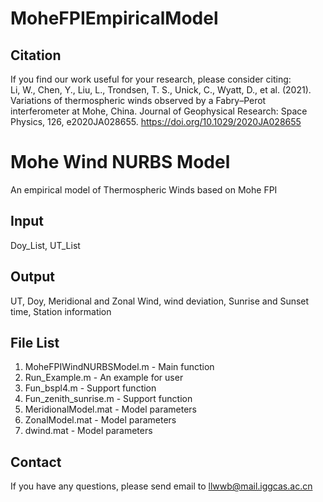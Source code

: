 # MoheFPIEmpiricalModel

## Citation
If you find our work useful for your research, please consider citing:  
Li, W., Chen, Y., Liu, L., Trondsen, T. S., Unick, C., Wyatt, D., et al. (2021). Variations of thermospheric winds observed by a Fabry–Perot interferometer at Mohe, China. Journal of Geophysical Research: Space Physics, 126, e2020JA028655. https://doi.org/10.1029/2020JA028655

# Mohe Wind NURBS Model 
An empirical model of Thermospheric Winds based on Mohe FPI  

## Input
Doy_List, UT_List  

## Output
UT, Doy, Meridional and Zonal Wind, wind deviation, Sunrise and Sunset time, Station information  

## File List
1. MoheFPIWindNURBSModel.m - Main function
2. Run_Example.m           - An example for user
3. Fun_bspl4.m             - Support function
4. Fun_zenith_sunrise.m    - Support function
5. MeridionalModel.mat     - Model parameters
6. ZonalModel.mat          - Model parameters
7. dwind.mat               - Model parameters

## Contact
If you have any questions, please send email to llwwb@mail.iggcas.ac.cn
